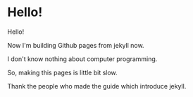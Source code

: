 # Hello!

Hello!

Now I'm building Github pages from jekyll now.

I don't know nothing about computer programming.

So, making this pages is little bit slow.

Thank the people who made the guide which introduce jekyll.
